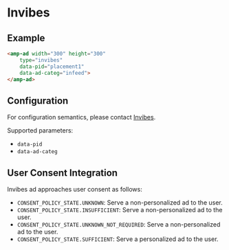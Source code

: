 <!---
Copyright 2015 The AMP HTML Authors. All Rights Reserved.

Licensed under the Apache License, Version 2.0 (the "License");
you may not use this file except in compliance with the License.
You may obtain a copy of the License at

      http://www.apache.org/licenses/LICENSE-2.0

Unless required by applicable law or agreed to in writing, software
distributed under the License is distributed on an "AS-IS" BASIS,
WITHOUT WARRANTIES OR CONDITIONS OF ANY KIND, either express or implied.
See the License for the specific language governing permissions and
limitations under the License.
-->

# Invibes

## Example

```html
<amp-ad width="300" height="300"
    type="invibes"
    data-pid="placement1"
    data-ad-categ="infeed">
</amp-ad>
```

## Configuration

For configuration semantics, please contact [Invibes](publisher-team@invibes.com).

Supported parameters:

- `data-pid`
- `data-ad-categ`

## User Consent Integration

Invibes ad approaches user consent as follows:

- `CONSENT_POLICY_STATE.UNKNOWN`: Serve a non-personalized ad to the user.
- `CONSENT_POLICY_STATE.INSUFFICIENT`: Serve a non-personalized ad to the user.
- `CONSENT_POLICY_STATE.UNKNOWN_NOT_REQUIRED`: Serve a non-personalized ad to the user.
- `CONSENT_POLICY_STATE.SUFFICIENT`: Serve a personalized ad to the user.
